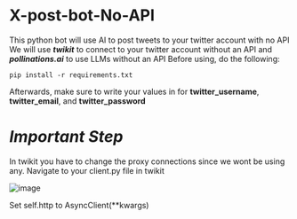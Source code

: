 # X-post-bot-No-API
This python bot will use AI to post tweets to your twitter account with no API
We will use ***twikit*** to connect to your twitter account without an API and ***pollinations.ai*** to use LLMs without an API
Before using, do the following:
```
pip install -r requirements.txt
```
Afterwards, make sure to write your values in for **twitter_username**, **twitter_email**, and **twitter_password**


# *Important Step*
In twikit you have to change the proxy connections since we wont be using any. 
Navigate to your client.py file in twikit 

![image](https://github.com/user-attachments/assets/92135907-6799-4dda-a909-2c72323282b9)

Set self.http to AsyncClient(**kwargs)





